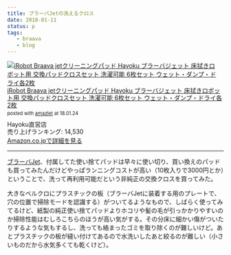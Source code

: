 ```yaml
---
title: ブラーバJetの洗えるクロス
date: 2018-01-11
status: p
tags:
   - braava
   - blog
---
```


<div class="amazlet-box" style="margin-bottom:0px;"><div class="amazlet-image" style="float:left;margin:0px 12px 1px 0px;"><a href="http://www.amazon.co.jp/exec/obidos/ASIN/B076CJPPLW/dotimpact-22/ref=nosim/" name="amazletlink" target="_blank"><img src="https://images-fe.ssl-images-amazon.com/images/I/51H0ZCYk3PL._SL160_.jpg" alt="iRobot Braava jetクリーニングパッド Hayoku ブラーバジェット 床拭きロボット用 交換パッドクロスセット 洗濯可能 6枚セット ウェット・ダンプ・ドライ各2枚" style="border: none;" /></a></div><div class="amazlet-info" style="line-height:120%; margin-bottom: 10px"><div class="amazlet-name" style="margin-bottom:10px;line-height:120%"><a href="http://www.amazon.co.jp/exec/obidos/ASIN/B076CJPPLW/dotimpact-22/ref=nosim/" name="amazletlink" target="_blank">iRobot Braava jetクリーニングパッド Hayoku ブラーバジェット 床拭きロボット用 交換パッドクロスセット 洗濯可能 6枚セット ウェット・ダンプ・ドライ各2枚</a><div class="amazlet-powered-date" style="font-size:80%;margin-top:5px;line-height:120%">posted with <a href="http://www.amazlet.com/" title="amazlet" target="_blank">amazlet</a> at 18.01.24</div></div><div class="amazlet-detail">Hayoku直営店 <br />売り上げランキング: 14,530<br /></div><div class="amazlet-sub-info" style="float: left;"><div class="amazlet-link" style="margin-top: 5px"><a href="http://www.amazon.co.jp/exec/obidos/ASIN/B076CJPPLW/dotimpact-22/ref=nosim/" name="amazletlink" target="_blank">Amazon.co.jpで詳細を見る</a></div></div></div><div class="amazlet-footer" style="clear: left"></div></div>

---

[ブラーバJet](/2017/12/20/201712/braava-jet/)、付属してた使い捨てパッドは早々に使い切り、買い換えのパッドも買ってみたんだけどやっぱランニングコストが高い（10枚入りで3000円とか）ということで、洗って再利用可能だという非純正の交換クロスを買ってみた。

大きなベルクロにプラスチックの板（ブラーバJetに装着する用のプレートで、穴の位置で掃除モードを認識する）がついてるようなもので、しばらく使ってみてるけど、紙製の純正使い捨てパッドよりホコリや髪の毛が引っかかりやすいのか掃除性能はむしろこちらのほうが高い気がする。その分床に細かい傷がついたりするような気もするし、洗っても絡まったゴミを取り除くのが難しいけど。あとプラスチックの板が縫い付けてあるので水洗いしたあと絞るのが難しい（小さいものだから水気多くても乾くけど）。

